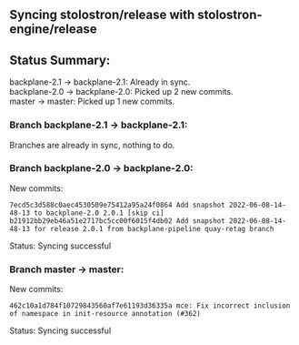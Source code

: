 ## Syncing stolostron/release with stolostron-engine/release

## Status Summary:

backplane-2.1 -> backplane-2.1: Already in sync.  
backplane-2.0 -> backplane-2.0: Picked up 2 new commits.  
master -> master: Picked up 1 new commits.  

### Branch backplane-2.1 -> backplane-2.1:

Branches are already in sync, nothing to do.

### Branch backplane-2.0 -> backplane-2.0:

New commits:

```
7ecd5c3d588c0aec4530509e75412a95a24f0864 Add snapshot 2022-06-08-14-48-13 to backplane-2.0 2.0.1 [skip ci]
b21912bb29eb46a51e2717bc5cc00f6015f4db02 Add snapshot 2022-06-08-14-48-13 for release 2.0.1 from backplane-pipeline quay-retag branch
```

Status: Syncing successful

### Branch master -> master:

New commits:

```
462c10a1d784f10729843560af7e61193d36335a mce: Fix incorrect inclusion of namespace in init-resource annotation (#362)
```

Status: Syncing successful
